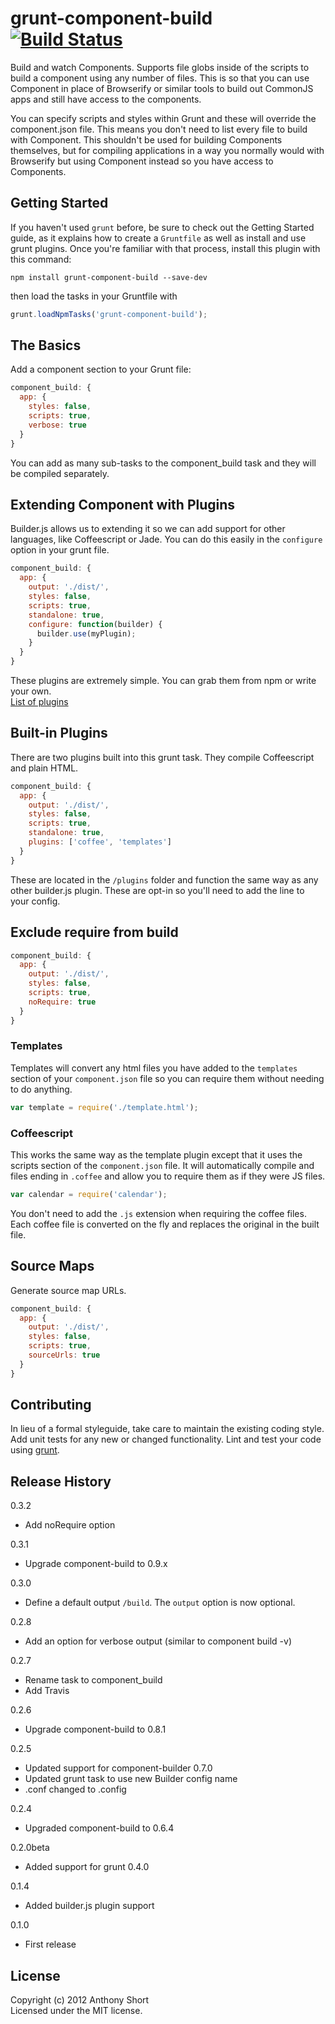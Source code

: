 # grunt-component-build [![Build Status](https://travis-ci.org/anthonyshort/grunt-component-build.png)](https://travis-ci.org/anthonyshort/grunt-component-build)

Build and watch Components. Supports file globs inside of the scripts to build a component using any number of files. This is so that you can use Component in place of Browserify or similar tools to build out CommonJS apps and still have access to the components. 

You can specify scripts and styles within Grunt and these will override the component.json file. This means you don't need to list every file to build with Component. This shouldn't be used for building Components themselves, but for compiling applications in a way you normally would with Browserify but using Component instead so you have access to Components. 

## Getting Started
If you haven't used `grunt` before, be sure to check out the Getting Started guide, as it explains how to create a `Gruntfile` as well as install and use grunt plugins. Once you're familiar with that process, install this plugin with this command:

```shell
npm install grunt-component-build --save-dev
```
then load the tasks in your Gruntfile with

```javascript
grunt.loadNpmTasks('grunt-component-build');
```

[grunt]: https://github.com/cowboy/grunt
[getting_started]: https://github.com/gruntjs/grunt/wiki/Getting-started

## The Basics

Add a component section to your Grunt file:

```js
component_build: {
  app: {
    styles: false,
    scripts: true,
    verbose: true
  }
}
```

You can add as many sub-tasks to the component_build task and they will be compiled separately.

## Extending Component with Plugins

Builder.js allows us to extending it so we can add support for other languages, like Coffeescript or Jade. You can do this easily in the `configure` option in your grunt file.

```js
component_build: {
  app: {
    output: './dist/',
    styles: false,
    scripts: true,
    standalone: true,
    configure: function(builder) {
      builder.use(myPlugin);
    }
  }
}
```

These plugins are extremely simple. You can grab them from npm or write your own.  
[List of plugins](https://github.com/component/component/wiki/Plugins)

## Built-in Plugins

There are two plugins built into this grunt task. They compile Coffeescript and plain HTML. 

```js
component_build: {
  app: {
    output: './dist/',
    styles: false,
    scripts: true,
    standalone: true,
    plugins: ['coffee', 'templates']
  }
}
```


These are located in the `/plugins` folder and function the same way as any other builder.js plugin. These are opt-in so you'll need to add the line to your config.

## Exclude require from build

```js
component_build: {
  app: {
    output: './dist/',
    styles: false,
    scripts: true,
    noRequire: true
  }
}
```

### Templates

Templates will convert any html files you have added to the `templates` section of your `component.json` file so you can require them without needing to do anything. 

```js
var template = require('./template.html');
```

### Coffeescript

This works the same way as the template plugin except that it uses the scripts section of the `component.json` file. It will automatically compile and files ending in `.coffee` and allow you to require them as if they were JS files. 

```js
var calendar = require('calendar');
```

You don't need to add the `.js` extension when requiring the coffee files. Each coffee file is converted on the fly and replaces the original in the built file.

## Source Maps

Generate source map URLs.

```js
component_build: {
  app: {
    output: './dist/',
    styles: false,
    scripts: true,
    sourceUrls: true
  }
}
```

## Contributing
In lieu of a formal styleguide, take care to maintain the existing coding style. Add unit tests for any new or changed functionality. Lint and test your code using [grunt][grunt].

## Release History
0.3.2  
- Add noRequire option

0.3.1  
- Upgrade component-build to 0.9.x  

0.3.0  
- Define a default output `/build`. The `output` option is now optional.

0.2.8  
- Add an option for verbose output (similar to component build -v)

0.2.7  
- Rename task to component_build  
- Add Travis

0.2.6  
- Upgrade component-build to 0.8.1  

0.2.5  
- Updated support for component-builder 0.7.0  
- Updated grunt task to use new Builder config name  
- .conf changed to .config

0.2.4  
- Upgraded component-build to 0.6.4

0.2.0beta  
- Added support for grunt 0.4.0  

0.1.4  
- Added builder.js plugin support  

0.1.0  
- First release  

## License
Copyright (c) 2012 Anthony Short  
Licensed under the MIT license.
